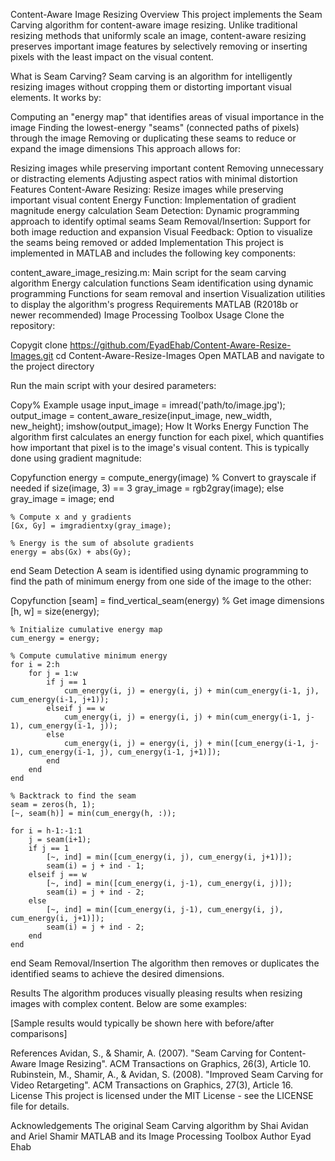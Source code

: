 Content-Aware Image Resizing
Overview
This project implements the Seam Carving algorithm for content-aware image resizing. Unlike traditional resizing methods that uniformly scale an image, content-aware resizing preserves important image features by selectively removing or inserting pixels with the least impact on the visual content.

What is Seam Carving?
Seam carving is an algorithm for intelligently resizing images without cropping them or distorting important visual elements. It works by:

Computing an "energy map" that identifies areas of visual importance in the image
Finding the lowest-energy "seams" (connected paths of pixels) through the image
Removing or duplicating these seams to reduce or expand the image dimensions
This approach allows for:

Resizing images while preserving important content
Removing unnecessary or distracting elements
Adjusting aspect ratios with minimal distortion
Features
Content-Aware Resizing: Resize images while preserving important visual content
Energy Function: Implementation of gradient magnitude energy calculation
Seam Detection: Dynamic programming approach to identify optimal seams
Seam Removal/Insertion: Support for both image reduction and expansion
Visual Feedback: Option to visualize the seams being removed or added
Implementation
This project is implemented in MATLAB and includes the following key components:

content_aware_image_resizing.m: Main script for the seam carving algorithm
Energy calculation functions
Seam identification using dynamic programming
Functions for seam removal and insertion
Visualization utilities to display the algorithm's progress
Requirements
MATLAB (R2018b or newer recommended)
Image Processing Toolbox
Usage
Clone the repository:

Copygit clone https://github.com/EyadEhab/Content-Aware-Resize-Images.git
cd Content-Aware-Resize-Images
Open MATLAB and navigate to the project directory

Run the main script with your desired parameters:

Copy% Example usage
input_image = imread('path/to/image.jpg');
output_image = content_aware_resize(input_image, new_width, new_height);
imshow(output_image);
How It Works
Energy Function
The algorithm first calculates an energy function for each pixel, which quantifies how important that pixel is to the image's visual content. This is typically done using gradient magnitude:

Copyfunction energy = compute_energy(image)
    % Convert to grayscale if needed
    if size(image, 3) == 3
        gray_image = rgb2gray(image);
    else
        gray_image = image;
    end
    
    % Compute x and y gradients
    [Gx, Gy] = imgradientxy(gray_image);
    
    % Energy is the sum of absolute gradients
    energy = abs(Gx) + abs(Gy);
end
Seam Detection
A seam is identified using dynamic programming to find the path of minimum energy from one side of the image to the other:

Copyfunction [seam] = find_vertical_seam(energy)
    % Get image dimensions
    [h, w] = size(energy);
    
    % Initialize cumulative energy map
    cum_energy = energy;
    
    % Compute cumulative minimum energy
    for i = 2:h
        for j = 1:w
            if j == 1
                cum_energy(i, j) = energy(i, j) + min(cum_energy(i-1, j), cum_energy(i-1, j+1));
            elseif j == w
                cum_energy(i, j) = energy(i, j) + min(cum_energy(i-1, j-1), cum_energy(i-1, j));
            else
                cum_energy(i, j) = energy(i, j) + min([cum_energy(i-1, j-1), cum_energy(i-1, j), cum_energy(i-1, j+1)]);
            end
        end
    end
    
    % Backtrack to find the seam
    seam = zeros(h, 1);
    [~, seam(h)] = min(cum_energy(h, :));
    
    for i = h-1:-1:1
        j = seam(i+1);
        if j == 1
            [~, ind] = min([cum_energy(i, j), cum_energy(i, j+1)]);
            seam(i) = j + ind - 1;
        elseif j == w
            [~, ind] = min([cum_energy(i, j-1), cum_energy(i, j)]);
            seam(i) = j + ind - 2;
        else
            [~, ind] = min([cum_energy(i, j-1), cum_energy(i, j), cum_energy(i, j+1)]);
            seam(i) = j + ind - 2;
        end
    end
end
Seam Removal/Insertion
The algorithm then removes or duplicates the identified seams to achieve the desired dimensions.

Results
The algorithm produces visually pleasing results when resizing images with complex content. Below are some examples:

[Sample results would typically be shown here with before/after comparisons]

References
Avidan, S., & Shamir, A. (2007). "Seam Carving for Content-Aware Image Resizing". ACM Transactions on Graphics, 26(3), Article 10.
Rubinstein, M., Shamir, A., & Avidan, S. (2008). "Improved Seam Carving for Video Retargeting". ACM Transactions on Graphics, 27(3), Article 16.
License
This project is licensed under the MIT License - see the LICENSE file for details.

Acknowledgements
The original Seam Carving algorithm by Shai Avidan and Ariel Shamir
MATLAB and its Image Processing Toolbox
Author
Eyad Ehab